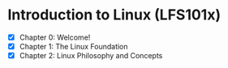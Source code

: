 # Introduction to Linux (LFS101x)

- [x] Chapter 0: Welcome!
- [x] Chapter 1: The Linux Foundation
- [x] Chapter 2: Linux Philosophy and Concepts
